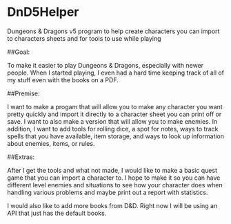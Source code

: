 # DnD5Helper
Dungeons &amp; Dragons v5 program to help create characters you can import to characters sheets and for tools to use while playing

##Goal:

To make it easier to play Dungeons & Dragons, especially with newer people. When I started playing, I even had a hard time keeping track of all of my stuff even with the books on a PDF.

##Premise:

I want to make a progam that will allow you to make any character you want pretty quickly and import it directly to a character sheet you can print off or save. I want to also make a version that will allow you to make enemies. In addition, I want to add tools for rolling dice, a spot for notes, ways to track spells that you have available, item storage, and ways to look up information about enemies, items, or rules.

##Extras:

After I get the tools and what not made, I would like to make a basic quest game that you can import a character to. I hope to make it so you can have different level enemies and situations to see how your character does when handling various problems and maybe print out a report with statistics.

I would also like to add more books from D&D. Right now I will be using an API that just has the default books.